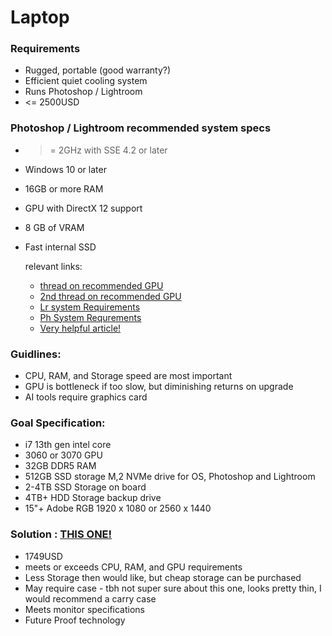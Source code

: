 # Laptop

### Requirements
- Rugged,  portable (good warranty?)
- Efficient quiet cooling system
- Runs Photoshop / Lightroom
- <= 2500USD

### Photoshop / Lightroom recommended system specs 
- >= 2GHz with SSE 4.2 or later
- Windows 10 or later
- 16GB or more RAM
- GPU with DirectX 12 support
- 8 GB of VRAM
- Fast internal SSD

	relevant links:
	- [thread on recommended GPU](https://www.reddit.com/r/Lightroom/comments/1598rdt/best_gpu_for_lightroom/)
	- [2nd thread on recommended GPU](https://www.reddit.com/r/buildapc/comments/w3vl19/what_kind_of_gpu_do_i_actually_need_for_photoshop/)
	- [Lr system Requirements](https://helpx.adobe.com/au/lightroom-cc/system-requirements.html)
	- [Ph System Requrements](https://helpx.adobe.com/au/photoshop/system-requirements.html)
	- <bold><a href="https://digitalphotographycourses.com/choosing-the-best-computer-for-photo-editing/#:~:text=In%20conclusion%2C%20if%20you%20are,i5%20and%20AMD%20Ryzen%205.">Very helpful article!</a></bold>

### Guidlines:
- CPU, RAM, and Storage speed are most important
- GPU is bottleneck if too slow, but diminishing returns on upgrade
- AI tools require graphics card

### Goal Specification:
- i7 13th gen intel core
- 3060 or 3070 GPU
- 32GB DDR5 RAM
- 512GB SSD storage M,2 NVMe drive for OS, Photoshop and Lightroom
- 2-4TB SSD Storage on board
- 4TB+ HDD Storage backup drive
- 15"+ Adobe RGB 1920 x 1080 or 2560 x 1440

### Solution : [THIS ONE!](https://www.newegg.com/lunar-gray-msi-creator-z16-hx-studio-a13vgta-045us-content-creation-home-personal-work-busin/p/N82E16834156583?Item=N82E16834156583)

- 1749USD
- meets or exceeds CPU, RAM, and GPU requirements
- Less Storage then would like, but cheap storage can be purchased
- May require case - tbh not super sure about this one, looks pretty thin, I would recommend a carry case
- Meets monitor specifications
- Future Proof technology